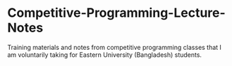 # Competitive-Programming-Lecture-Notes
Training materials and notes from competitive programming classes that I am voluntarily taking for Eastern University (Bangladesh) students. 
